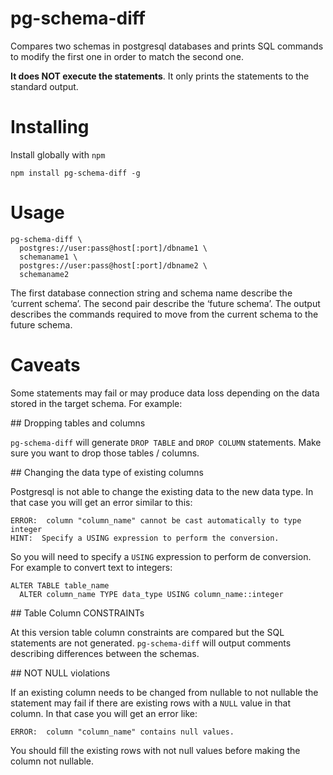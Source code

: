 # pg-schema-diff

Compares two schemas in postgresql databases and prints SQL commands to modify the first one in order to match the second one.

**It does NOT execute the statements**. It only prints the statements to the standard output.

# Installing

Install globally with `npm`

```
npm install pg-schema-diff -g
```

# Usage

```
pg-schema-diff \
  postgres://user:pass@host[:port]/dbname1 \
  schemaname1 \
  postgres://user:pass@host[:port]/dbname2 \
  schemaname2 
```

The first database connection string and schema name describe the ‘current schema’. The second pair describe the ‘future schema’. The output describes the commands required to move from the current schema to the future schema.


# Caveats

Some statements may fail or may produce data loss depending on the data stored in the target schema. For example:

## Dropping tables and columns

`pg-schema-diff` will generate `DROP TABLE` and `DROP COLUMN` statements. Make sure you want to drop those tables / columns.

## Changing the data type of existing columns

Postgresql is not able to change the existing data to the new data type. In that case you will get an error similar to this:

```
ERROR:  column "column_name" cannot be cast automatically to type integer
HINT:  Specify a USING expression to perform the conversion.
```

So you will need to specify a `USING` expression to perform de conversion. For example to convert text to integers:

```
ALTER TABLE table_name
  ALTER column_name TYPE data_type USING column_name::integer
```

## Table Column CONSTRAINTs 

At this version table column constraints are compared but the SQL statements are not generated. `pg-schema-diff` will output comments describing differences between the schemas.

## NOT NULL violations

If an existing column needs to be changed from nullable to not nullable the statement may fail if there are existing rows with a `NULL` value in that column.
In that case you will get an error like:

```
ERROR:  column "column_name" contains null values.
```

You should fill the existing rows with not null values before making the column not nullable.
